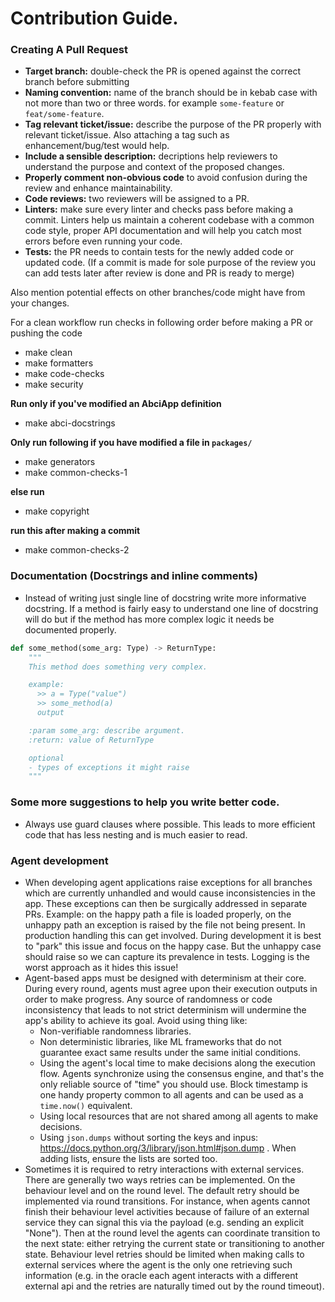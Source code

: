 # Contribution Guide.

### Creating A Pull Request
- **Target branch:** double-check the PR is opened against the correct branch before submitting
- **Naming convention:** name of the branch should be in kebab case with not more than two or three words. for example `some-feature` or `feat/some-feature`.
- **Tag relevant ticket/issue:** describe the purpose of the PR properly with relevant ticket/issue. Also attaching a tag such as enhancement/bug/test would help.
- **Include a sensible description:** decriptions help reviewers to understand the purpose and context of the proposed changes.
- **Properly comment non-obvious  code** to avoid confusion during the review and enhance maintainability.
- **Code reviews:** two reviewers will be assigned to a PR.
- **Linters:** make sure every linter and checks pass before making a commit. Linters help us maintain a coherent codebase with a common code style, proper API documentation and will help you catch most errors before even running your code.
- **Tests:** the PR needs to contain tests for the newly added code or updated code. (If a commit is made for sole purpose of the review you can add tests later after review is done and PR is ready to merge)

Also mention potential effects on other branches/code might have from your changes.

For a clean workflow run checks in following order before making a PR or pushing the code

- make clean
- make formatters
- make code-checks
- make security

**Run only if you've modified an AbciApp definition**
- make abci-docstrings

**Only run following if you have modified a file in `packages/`**
- make generators
- make common-checks-1

**else run**
- make copyright

**run this after making a commit**
- make common-checks-2


### Documentation (Docstrings and inline comments)
- Instead of writing just single line of docstring write more informative docstring. If a method is fairly easy to understand one line of docstring will do but if the method has more complex logic it needs be documented properly.
```python
def some_method(some_arg: Type) -> ReturnType:
    """
    This method does something very complex.

    example:
      >> a = Type("value")
      >> some_method(a)
      output

    :param some_arg: describe argument.
    :return: value of ReturnType

    optional
    - types of exceptions it might raise
    """
```
### Some more suggestions to help you write better code.

- Always use guard clauses where possible. This leads to more efficient code that has less nesting and is much easier to read.


### Agent development

- When developing agent applications raise exceptions for all branches which are currently unhandled and would cause inconsistencies in the app. These exceptions can then be surgically addressed in separate PRs. Example: on the happy path a file is loaded properly, on the unhappy path an exception is raised by the file not being present. In production handling this can get involved. During development it is best to "park" this issue and focus on the happy case. But the unhappy case should raise so we can capture its prevalence in tests. Logging is the worst approach as it hides this issue!
- Agent-based apps must be designed with determinism at their core. During every round, agents must agree upon their execution outputs in order to make progress. Any source of randomness or code inconsistency that leads to not strict determinism will undermine the app's ability to achieve its goal. Avoid using thing like:
    - Non-verifiable randomness libraries.
    - Non deterministic libraries, like ML frameworks that do not guarantee exact same results under the same initial conditions.
    - Using the agent's local time to make decisions along the execution flow. Agents synchronize using the consensus engine, and that's the only reliable source of "time" you should use. Block timestamp is one handy property common to all agents and can be used as a `time.now()` equivalent.
    - Using local resources that are not shared among all agents to make decisions.
    - Using `json.dumps` without sorting the keys and inpus: https://docs.python.org/3/library/json.html#json.dump . When adding lists, ensure the lists are sorted too.
- Sometimes it is required to retry interactions with external services. There are generally two ways retries can be implemented. On the behaviour level and on the round level. The default retry should be implemented via round transitions. For instance, when agents cannot finish their behaviour level activities because of failure of an external service they can signal this via the payload (e.g. sending an explicit "None"). Then at the round level the agents can coordinate transition to the next state: either retrying the current state or transitioning to another state. Behaviour level retries should be limited when making calls to external services where the agent is the only one retrieving such information (e.g. in the oracle each agent interacts with a different external api and the retries are naturally timed out by the round timeout).
